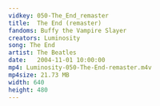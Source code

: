 ```yaml
---
vidkey: 050-The_End_remaster
title:  The End (remaster)
fandoms: Buffy the Vampire Slayer
creators: Luminosity
song: The End
artist: The Beatles
date:   2004-11-01 10:00:00
mp4: Luminosity-050-The-End-remaster.m4v
mp4size: 21.73 MB
width: 640
height: 480
---
```



  